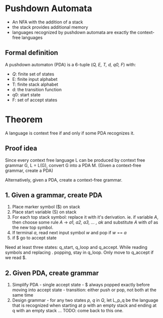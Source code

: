 # Pushdown Automata
  - An NFA with the addition of a stack
  - the stack provides additional memory
  - languages recognized by pushdown automata are exactly the context-free languages

## Formal definition
A pushdown automaton (PDA) is a 6-tuple (_Q, E, T, d, q0, F_) with:
  - _Q_: finite set of states
  - E: finite input alphabet
  - T: finite stack alphabet
  - d: the transition function
  - q0: start state
  - F: set of accept states

# Theorem
A language is context free if and only if some PDA recognizes it.

## Proof idea
Since every context free language L can be produced by context free grammar G, L = L(G), convert G into a PDA M. (Given a context-free grammar, create a PDA)

Alternatively, given a PDA, create a context-free grammar. 

## 1. Given a grammar, create PDA
  1. Place marker symbol ($) on stack
  2. Place start variable (S) on stack
  3. For each top stack symbol: replace it with it's derivation. ie. if variable _A_, then choose some rule _A_ -> _a1, a2, a3, ... , ak_ and substitute _A_ with _a1_ as the new top symbol.
  4. If terminal _a_, read next input symbol _w_ and pop if _w_ == _a_
  5. if $ go to accept state


Need at least three states: q_start, q_loop and q_accept. While reading symbols and replacing . popping, stay in q_loop. Only move to q_accept if we read $.

## 2. Given PDA, create grammar
  1. Simplify PDA
    - single accept state
    - $ always popped exactly before moving into accept state
    - transition: either push or pop, not both at the same time
  2. Design grammar
    - for any two states _p, q_ in _Q_, let L_p_q be the language that is recognized when starting at p with an empty stack and ending at q with an empty stack
  ... TODO: come back to this one.


